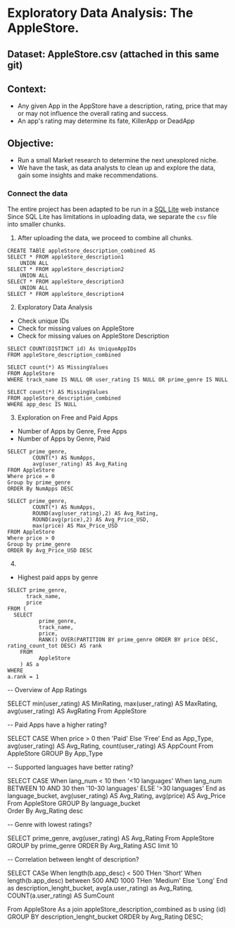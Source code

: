 # Exploratory Data Analysis: The AppleStore.
## Dataset: AppleStore.csv (attached in this same git)
## Context: 
*  Any given App in the AppStore have a description, rating, price that may or may not influence the overall rating and success.
*  An app's rating may determine its fate, KillerApp or DeadApp

## Objective:
* Run a small Market research to determine the next unexplored niche.
* We have the task, as data analysts to clean up and explore the data, gain some insights and make recommendations.

### Connect the data
The entire project has been adapted to be run in a [SQL Lite](https://sqliteonline.com/) web instance\
Since SQL Lite has limitations in uploading data, we separate the `csv` file into smaller chunks.

1. After uploading the data, we proceed to combine all chunks.

```
CREATE TABlE appleStore_description_combined AS 
SELECT * FROM appleStore_description1
	UNION ALL
SELECT * FROM appleStore_description2
	UNION ALL
SELECT * FROM appleStore_description3
	UNION ALL
SELECT * FROM appleStore_description4
```

2. Exploratory Data Analysis
*  Check unique IDs
*  Check for missing values on AppleStore
*  Check for missing values on AppleStore Description

```
SELECT COUNT(DISTINCT id) As UniqueAppIDs
FROM appleStore_description_combined

SELECT count(*) AS MissingValues
FROM AppleStore
WHERE track_name IS NULL OR user_rating IS NULL OR prime_genre IS NULL

SELECT count(*) AS MissingValues
FROM appleStore_description_combined
WHERE app_desc IS NULL
```

3. Exploration on Free and Paid Apps
* Number of Apps by Genre, Free Apps
* Number of Apps by Genre, Paid

```
SELECT prime_genre,
		COUNT(*) AS NumApps,
        avg(user_rating) AS Avg_Rating
FROM AppleStore
Where price = 0
Group by prime_genre
ORDER By NumApps DESC

SELECT prime_genre,
		COUNT(*) AS NumApps,
        ROUND(avg(user_rating),2) AS Avg_Rating,
        ROUND(avg(price),2) AS Avg_Price_USD,
        max(price) AS Max_Price_USD
FROM AppleStore
Where price > 0
Group by prime_genre
ORDER By Avg_Price_USD DESC
```

4. 
* Highest paid apps by genre
 
```
SELECT prime_genre,
      track_name,
      price
FROM (
  SELECT
          prime_genre,
          track_name,
          price,
          RANK() OVER(PARTITION BY prime_genre ORDER BY price DESC, rating_count_tot DESC) AS rank
    FROM
          AppleStore
  	) AS a
WHERE 
a.rank = 1 	
```
-- Overview of App Ratings

SELECT min(user_rating) AS MinRating,
	   max(user_rating) AS MaxRating,
       avg(user_rating) AS AvgRating
From AppleStore

-- Paid Apps have a higher rating?

SELECT CASE 
			When price > 0 then 'Paid'
            Else 'Free'
            End as App_Type,
       avg(user_rating) AS Avg_Rating,
       count(user_rating) AS AppCount
From AppleStore
GROUP By App_Type

-- Supported languages have better rating?

SELECT CASE 
			When lang_num < 10 then '<10 languages'
            When lang_num BETWEEN 10 AND 30 then '10-30 languages'
            ELSE '>30 languages'
            End as language_bucket,
       avg(user_rating) AS Avg_Rating,
       avg(price) AS Avg_Price
From AppleStore
GROUP By language_bucket        
Order By Avg_Rating desc

-- Genre with lowest ratings?

SELECT prime_genre,
	avg(user_rating) AS Avg_Rating
From AppleStore
GROUP by prime_genre
ORDER By Avg_Rating ASC
limit 10

-- Correlation between lenght of description?

SELECT CASe
			When length(b.app_desc) < 500 THen 'Short'
            When length(b.app_desc) between 500 AND 1000 THen 'Medium'
            Else 'Long'
            End as description_lenght_bucket,
            avg(a.user_rating) as Avg_Rating,
            COUNT(a.user_rating) AS SumCount
            
From 
	AppleStore As a
join
	appleStore_description_combined as b
using (id)
GROUP BY description_lenght_bucket
ORDER by Avg_Rating DESC;
